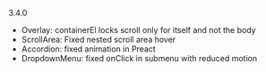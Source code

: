 3.4.0

- Overlay: containerEl locks scroll only for itself and not the body
- ScrollArea: Fixed nested scroll area hover
- Accordion: fixed animation in Preact
- DropdownMenu: fixed onClick in submenu with reduced motion
